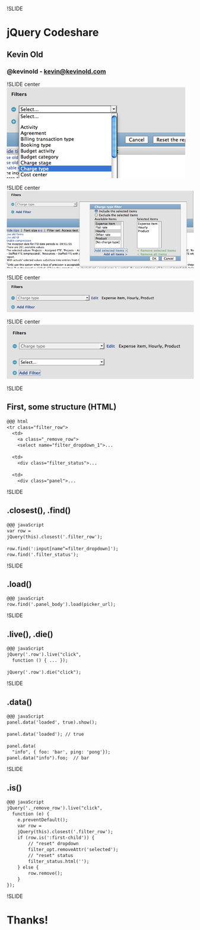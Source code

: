 !SLIDE 
# jQuery Codeshare #
## Kevin Old ##
### @kevinold - kevin@kevinold.com ###

!SLIDE center
![one](img/1.png)

!SLIDE center
![two](img/2.png)

!SLIDE center
![three](img/3.png)

!SLIDE center
![four](img/4.png)

!SLIDE
## First, some structure (HTML) ##

    @@@ html
    <tr class="filter_row">
      <td>
        <a class="_remove_row">
        <select name="filter_dropdown_1">...

      <td>
        <div class="filter_status">...

      <td>
        <div class="panel">...

!SLIDE
## .closest(), .find() ##

    @@@ javaScript
    var row =
    jQuery(this).closest('.filter_row');

    row.find(':input[name^=filter_dropdown]');
    row.find('.filter_status');

!SLIDE
## .load() ##

    @@@ javaScript
    row.find('.panel_body').load(picker_url);


!SLIDE
## .live(), .die() ##

    @@@ javaScript
    jQuery('.row').live("click",
      function () { ... });

    jQuery('.row').die("click");

!SLIDE
## .data() ##

    @@@ javaScript
    panel.data('loaded', true).show();

    panel.data('loaded'); // true 

    panel.data(
      "info", { foo: 'bar', ping: 'pong'});
    panel.data("info").foo;  // bar


!SLIDE
## .is() ##

    @@@ javaScript
    jQuery('._remove_row').live("click",
      function (e) {
        e.preventDefault();
        var row =
        jQuery(this).closest('.filter_row');
        if (row.is(':first-child')) {
            // "reset" dropdown
            filter_opt.removeAttr('selected');
            // "reset" status
            filter_status.html('');
        } else {
            row.remove();
        }
    });


!SLIDE
# Thanks! #
